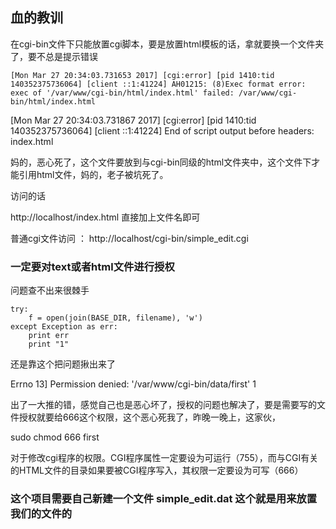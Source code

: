 ## 血的教训

在cgi-bin文件下只能放置cgi脚本，要是放置html模板的话，拿就要换一个文件夹了，要不总是提示错误

    [Mon Mar 27 20:34:03.731653 2017] [cgi:error] [pid 1410:tid 140352375736064] [client ::1:41224] AH01215: (8)Exec format error: exec of '/var/www/cgi-bin/html/index.html' failed: /var/www/cgi-bin/html/index.html
[Mon Mar 27 20:34:03.731867 2017] [cgi:error] [pid 1410:tid 140352375736064] [client ::1:41224] End of script output before headers: index.html


妈的，恶心死了，这个文件要放到与cgi-bin同级的html文件夹中，这个文件下才能引用html文件，妈的，老子被坑死了。

访问的话

http://localhost/index.html
直接加上文件名即可

普通cgi文件访问 ： http://localhost/cgi-bin/simple_edit.cgi



###  一定要对text或者html文件进行授权  

问题查不出来很棘手

    try:
        f = open(join(BASE_DIR, filename), 'w')
    except Exception as err:
        print err  
        print "1"


还是靠这个把问题揪出来了

Errno 13] Permission denied: '/var/www/cgi-bin/data/first' 1 

出了一大推的错，感觉自己也是恶心坏了，授权的问题也解决了，要是需要写的文件授权就要给666这个权限，这个恶心死我了，昨晚一晚上，这家伙，

 sudo chmod 666 first

对于修改cgi程序的权限。CGI程序属性一定要设为可运行（755），而与CGI有关的HTML文件的目录如果要被CGI程序写入，其权限一定要设为可写（666）

 
### 这个项目需要自己新建一个文件  simple_edit.dat 这个就是用来放置我们的文件的
